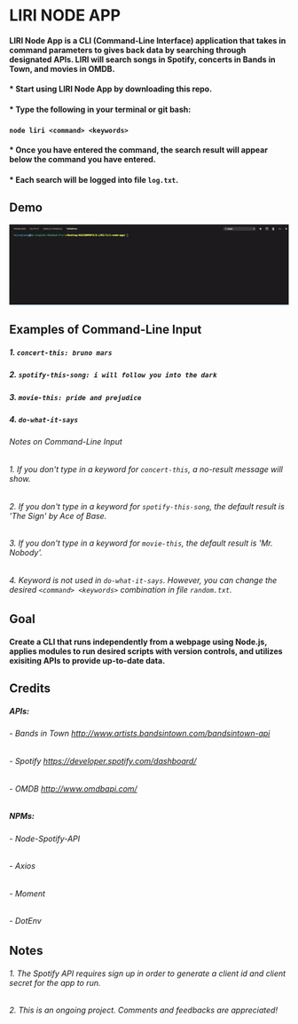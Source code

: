 # __LIRI NODE APP__

#### LIRI Node App is a CLI (Command-Line Interface) application that takes in command parameters to gives back data by searching through designated APIs. LIRI will search songs in Spotify, concerts in Bands in Town, and movies in OMDB.
#### * Start using LIRI Node App by downloading this repo. 
#### * Type the following in your terminal or git bash:
#### ```node liri <command> <keywords>```
#### * Once you have entered the command, the search result will appear below the command you have entered. 
#### * Each search will be logged into file `log.txt`.

## Demo
![](liri-demo.gif)

## Examples of Command-Line Input
##### 1. `concert-this: bruno mars` 
##### 2. `spotify-this-song: i will follow you into the dark` 
##### 3. `movie-this: pride and prejudice`
##### 4. `do-what-it-says`

###### Notes on Command-Line Input
###### 1. If you don't type in a keyword for `concert-this`, a no-result message will show.
###### 2. If you don't type in a keyword for `spotify-this-song`, the default result is 'The Sign' by Ace of Base.
###### 3. If you don't type in a keyword for `movie-this`, the default result is 'Mr. Nobody'.
###### 4. Keyword is not used in `do-what-it-says`. However, you can change the desired `<command> <keywords>` combination in file `random.txt`.

## Goal
#### Create a CLI that runs independently from a webpage using Node.js, applies modules to run desired scripts with version controls, and utilizes exisiting APIs to provide up-to-date data.

## Credits
##### APIs: 
###### - Bands in Town http://www.artists.bandsintown.com/bandsintown-api
###### - Spotify https://developer.spotify.com/dashboard/
###### - OMDB http://www.omdbapi.com/
##### NPMs: 
###### - Node-Spotify-API
###### - Axios
###### - Moment
###### - DotEnv

## Notes
###### 1. The Spotify API requires sign up in order to generate a client id and client secret for the app to run.
###### 2. This is an ongoing project. Comments and feedbacks are appreciated!